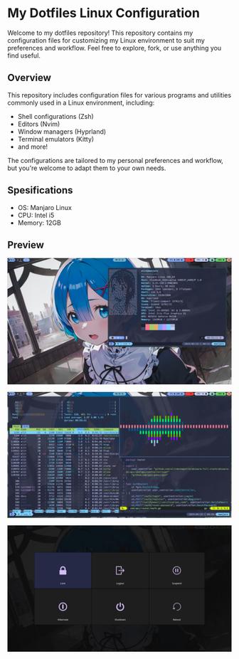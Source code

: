# My Dotfiles Linux Configuration

Welcome to my dotfiles repository! This repository contains my configuration files for customizing my Linux environment to suit my preferences and workflow. Feel free to explore, fork, or use anything you find useful.

## Overview

This repository includes configuration files for various programs and utilities commonly used in a Linux environment, including:

- Shell configurations (Zsh)
- Editors (Nvim)
- Window managers (Hyprland)
- Terminal emulators (Kitty)
- and more!

The configurations are tailored to my personal preferences and workflow, but you're welcome to adapt them to your own needs.

## Spesifications

- OS: Manjaro Linux
- CPU: Intel i5
- Memory: 12GB

## Preview
![Preview-1](https://github.com/alitdarmaputra/dotfiles/blob/master/preview/preview-1.png)

![Preview-2](https://github.com/alitdarmaputra/dotfiles/blob/master/preview/preview-2.png)

![Preview-3](https://github.com/alitdarmaputra/dotfiles/blob/master/preview/preview-3.png)
